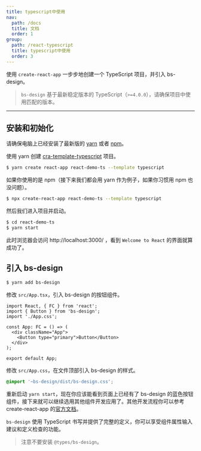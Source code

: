 ```yaml
---
title: typescript中使用
nav:
  path: /docs
  title: 文档
  order: 1
group:
  path: /react-typescript
  title: typescript中使用
  order: 3
---
```


使用 `create-react-app` 一步步地创建一个 TypeScript 项目，并引入 bs-design。

> `bs-design` 基于最新稳定版本的 TypeScript（`>=4.0.0`），请确保项目中使用匹配的版本。

---

## 安装和初始化

请确保电脑上已经安装了最新版的 [yarn](https://yarnpkg.com) 或者 [npm](https://www.npmjs.com/)。

使用 yarn 创建 [cra-template-typescript](https://github.com/facebook/create-react-app/tree/master/packages/cra-template-typescript) 项目。

```bash
$ yarn create react-app react-demo-ts --template typescript
```

如果你使用的是 npm（接下来我们都会用 yarn 作为例子，如果你习惯用 npm 也没问题）。

```bash
$ npx create-react-app react-demo-ts --template typescript
```

然后我们进入项目并启动。

```bash
$ cd react-demo-ts
$ yarn start
```

此时浏览器会访问 http://localhost:3000/ ，看到 `Welcome to React` 的界面就算成功了。

## 引入 bs-design

```bash
$ yarn add bs-design
```

修改 `src/App.tsx`，引入 bs-design 的按钮组件。

```tsx | pure
import React, { FC } from 'react';
import { Button } from 'bs-design';
import './App.css';

const App: FC = () => (
  <div className="App">
    <Button type="primary">Button</Button>
  </div>
);

export default App;
```

修改 `src/App.css`，在文件顶部引入 bs-design 的样式。

```css
@import '~bs-design/dist/bs-design.css';
```

重新启动 `yarn start`，现在你应该能看到页面上已经有了 bs-design 的蓝色按钮组件，接下来就可以继续选用其他组件开发应用了。其他开发流程你可以参考 create-react-app 的[官方文档](https://create-react-app.dev/docs/getting-started#creating-a-typescript-app)。

`bs-design` 使用 TypeScript 书写并提供了完整的定义，你可以享受组件属性输入建议和定义检查的功能。

> 注意不要安装 `@types/bs-design`。

